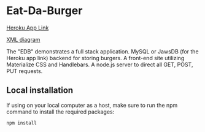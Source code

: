 # Eat-Da-Burger

[Heroku App Link](https://tasty-burger.herokuapp.com/)

[XML diagram](https://www.draw.io/?lightbox=1&highlight=0000ff&edit=_blank&layers=1&nav=1&title=BurgerMVC.xml#R1Zrfb5swEMf%2Fmjw2AhsDeVy7rpvUTZU6ae3T5AQ3YSM4MuTX%2FvqZYBJ8ho0SaElfCocx5vs5n%2B9MRvhmubsTdLX4ygMWjZAV7Eb44wgh20GO%2FJdZ9rnFc73cMBdhoBqdDI%2FhH6aMlrKuw4AlWsOU8ygNV7pxxuOYzVLNRoXgW73ZC4%2F0p67onBmGxxmNTOuPMEgXympb1unCZxbOF%2BrRPlEXpnT2ey74OlbPGyH8cvjLLy9p0ZdqnyxowLclE74d4RvBeZofLXc3LMq0LWTL7%2FtUc%2FU4bsHitMkNKL9hQ6O1evXpWsyZGP9K1ADTfSGKHOsqO2Q72fV1wNfTwxVbnmwXYcoeV3SWGbbSJ6RtkS4jdZkmq5zSS7hj8snX5jDVyDdMpGxXMqlh3zG%2BZKnYyybqqucpCZWLoYLN9gTMV6ZFGZWyUeUi82PPJ5nkgVKqWjVsqMbF8vIkw%2BjtJHNqHO1KTuFU8Ci6BJ9zyfv5HDEEVMEv5PEFKOe%2Bn%2Bu5Na73M5jWqjbbR2EcMPF%2FtaZZsGfB%2FbQw9KAWqVDL7Uktz1ArYWJzCbOT2MDH3LfzMd9QbUnDeLygcRCxKRWv0k7kLtVMyQ6EcyYgrBFTOBtVKOd2oNzEUC6beLsLlc523lC6wt9L2t3cf7n99n3gExV5RPc3v0I0u0K0o%2FEs1czszdCLxcGHrIzIVoKIJkk401VhuzB9kseWOn7OjsfyteSpTGf2T%2BD8WbWtFS%2FhazFj2oxIqVykUp00C7S6xVS4pCCpELCwCRbRNNzo1U6VqOoJDzyUAz4CxA4IGJBL%2FjrqrnL5ATpCMKGC0yIXwejowPj42s2wmxloa%2BxX1tiyfI2972N1%2FsBEKMeV5Q7NmfvDZ16X%2B76WudHRpD%2FmZtLcmrmt4dZnujbND9caQS8Il6l7g4LuAFZOW%2BjE0js6OkEP0M18v318HyNS4m7r8b1deCcmdHdQ0D0fsIIJclPoPgYd4f6gm2lke%2Bh6YMd%2Bmbqtz3WPnBP1kekKzrBdAa7PrV0BZgw1riCB0X2p2SprkJzpLEU%2B3lUqoMUIGRZ8v8YpSrFjkucLJ09y8dHQypcc05cmg%2FIluJa4TkdrCekvgTjWNp2sJZ0vJRXxAw%2BKuQ%2FjR9tCYQLiR4%2BFQqFqP8wbcR0YRFDtOW3zAQ9OXNQfxA6LfD3zx6N%2F1PiNCbtDn7kegE68ttAnbwe9wxK%2FlNoVIfl86tikjgZF3YdfCGHG3jheIxCvYczokHqH9Z4%2B1RHYz7NsLWezy4ZWOZtn%2BsOw8n8XflKBqVZTfzC%2B%2F8Hkr0N%2FML9gtY8C9Zs%2BoBBsvOlTEQPIoJjDVMtpG%2FknIPlzeoz85ve3fmKADh01pl5RnQ0s8gPqdutNH0Dd7m%2FTp%2BLb4eup19Rg9Vn8OdHdHxRzB6z2BG7KNq7IwWpP4DZxd8wLbxoo84rvOMPahYGoUGvmdb%2B%2FO5u5PD39ADJvfvqVKb79Cw%3D%3D)

The "EDB" demonstrates a full stack application. MySQL or JawsDB (for the Heroku app link) backend for storing burgers. A front-end site utilizing Materialize CSS and Handlebars. A node.js server to direct all GET, POST, PUT requests.

## Local installation

If using on your local computer as a host, make sure to run the npm command to install the required packages:

  `npm install`

